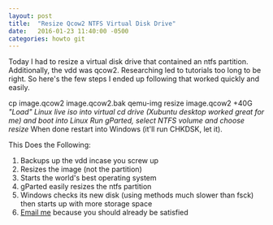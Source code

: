 ```yaml
---
layout: post
title:  "Resize Qcow2 NTFS Virtual Disk Drive"
date:   2016-01-23 11:40:00 -0500
categories: howto git
---
```


Today I had to resize a virtual disk drive that contained an ntfs partition. Additionally, the vdd was qcow2. Researching led to tutorials too long to be right. So here's the few steps I ended up following that worked quickly and easily.

cp image.qcow2 image.qcow2.bak
qemu-img resize image.qcow2 +40G
*"Load" Linux live iso into virtual cd drive (Xubuntu desktop worked great for me) and boot into Linux*
*Run gParted, select NTFS volume and choose resize*
When done restart into Windows (it'll run CHKDSK, let it).

This Does the Following:
1) Backups up the vdd incase you screw up
2) Resizes the image (not the partition)
3) Starts the world's best operating system
4) gParted easily resizes the ntfs partition
5) Windows checks its new disk (using methods much slower than fsck) then starts up with more storage space
6) [Email me](kevin@kevashcraft.com) because you should already be satisfied 